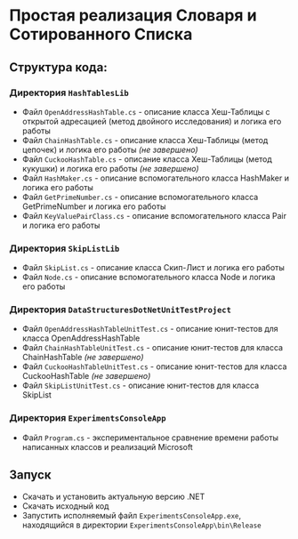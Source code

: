 # Простая реализация Словаря и Сотированного Списка

## Структура кода:
### Директория `HashTablesLib`
+ Файл `OpenAddressHashTable.cs` - описание класса Хеш-Таблицы с открытой адресацией (метод двойного исследования) и логика его работы
+ Файл `ChainHashTable.cs` - описание класса Хеш-Таблицы (метод цепочек) и логика его работы _(не завершено)_
+ Файл `CuckooHashTable.cs` - описание класса Хеш-Таблицы (метод кукушки) и логика его работы _(не завершено)_
+ Файл `HashMaker.cs` - описание вспомогательного класса HashMaker и логика его работы
+ Файл `GetPrimeNumber.cs` - описание вспомогательного класса GetPrimeNumber и логика его работы
+ Файл `KeyValuePairClass.cs` - описание вспомогательного класса Pair и логика его работы
### Директория `SkipListLib`
+ Файл `SkipList.cs` - описание класса Скип-Лист и логика его работы
+ Файл `Node.cs` - описание вспомогательного класса Node и логика его работы
### Директория `DataStructuresDotNetUnitTestProject`
+ Файл `OpenAddressHashTableUnitTest.cs` - описание юнит-тестов для класса OpenAddressHashTable
+ Файл `ChainHashTableUnitTest.cs` - описание юнит-тестов для класса ChainHashTable _(не завершено)_
+ Файл `CuckooHashTableUnitTest.cs` - описание юнит-тестов для класса CuckooHashTable _(не завершено)_
+ Файл `SkipListUnitTest.cs` - описание юнит-тестов для класса SkipList
### Директория `ExperimentsConsoleApp`
+ Файл `Program.cs` - экспериментальное сравнение времени работы написанных классов и реализаций Microsoft

## Запуск
+ Скачать и установить актуальную версию .NET
+ Скачать исходный код
+ Запустить исполняемый файл  `ExperimentsConsoleApp.exe`, находящийся в директории `ExperimentsConsoleApp\bin\Release`
